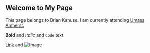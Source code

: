 ## Welcome to My Page

This page belongs to Brian Kanuse. I am currently attending [Umass Amherst.](https://www.umass.edu/)


**Bold** and _Italic_ and `Code` text

[Link](url) and ![Image](src)
```

